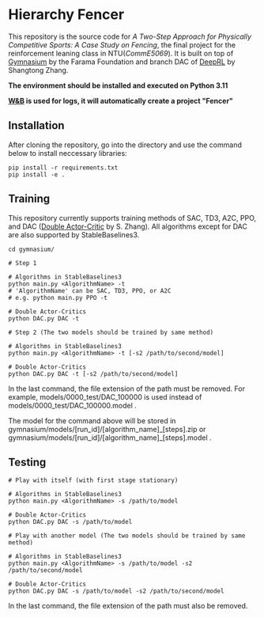 # Hierarchy Fencer

This repository is the source code for _A Two-Step Approach for Physically Competitive Sports: A Case Study on Fencing_, the final project for the reinforcement leaning class in NTU(_CommE5069_). It is built on top of [Gymnasium](https://github.com/Farama-Foundation/Gymnasium) by the Farama Foundation and branch DAC of [DeepRL](https://github.com/ShangtongZhang/DeepRL/tree/DAC) by Shangtong Zhang.

**The environment should be installed and executed on Python 3.11**

**[W&B](<https://wandb.ai/site>) is used for logs, it will automatically create a project "Fencer"**

## Installation

After cloning the repository, go into the directory and use the command below to install neccessary libraries:

```
pip install -r requirements.txt
pip install -e .
```

## Training

This repository currently supports training methods of SAC, TD3, A2C, PPO, and DAC ([Double Actor-Critic](https://arxiv.org/abs/1904.12691) by S. Zhang). All algorithms except for DAC are also supported by StableBaselines3.

```
cd gymnasium/

# Step 1

# Algorithms in StableBaselines3
python main.py <AlgorithmName> -t
# 'AlgorithmName' can be SAC, TD3, PPO, or A2C
# e.g. python main.py PPO -t

# Double Actor-Critics
python DAC.py DAC -t

# Step 2 (The two models should be trained by same method)

# Algorithms in StableBaselines3
python main.py <AlgorithmName> -t [-s2 /path/to/second/model]

# Double Actor-Critics
python DAC.py DAC -t [-s2 /path/to/second/model]
```

In the last command, the file extension of the path must be removed. For example, models/0000_test/DAC_100000 is used instead of models/0000_test/DAC_100000.model .

The model for the command above will be stored in gymnasium/models/\[run_id\]/\[algorithm_name\]\_\[steps\].zip or gymnasium/models/\[run_id\]/\[algorithm_name\]\_\[steps\].model .

## Testing

```
# Play with itself (with first stage stationary)

# Algorithms in StableBaselines3
python main.py <AlgorithmName> -s /path/to/model

# Double Actor-Critics
python DAC.py DAC -s /path/to/model

# Play with another model (The two models should be trained by same method)

# Algorithms in StableBaselines3
python main.py <AlgorithmName> -s /path/to/model -s2 /path/to/second/model

# Double Actor-Critics
python DAC.py DAC -s /path/to/model -s2 /path/to/second/model
```

In the last command, the file extension of the path must also be removed.
